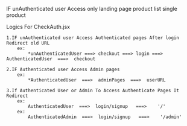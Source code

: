 
IF unAuthenticated user Access only
        landing page
        product list
        single product

Logics For CheckAuth.jsx

    1.IF unAuthenticated user Access Authenticated pages After login Redirect old URL
        ex:
            *unAuthenticatedUser ===> checkout ===> login ===>  AuthenticatedUser  ===>  checkout

    2.IF Authenticated user Access Admin pages
        ex:
            *AuthenticatedUser  ===>  adminPages  ===>  userURL

    3.If Authenticated User or Admin To Access Authenticate Pages It Redirect 
        ex:
            AuthenticatedUser  ===>  login/signup   ===>    '/'
        ex:
            AuthenticatedAdmin  ===>  login/signup   ===>    '/admin'
